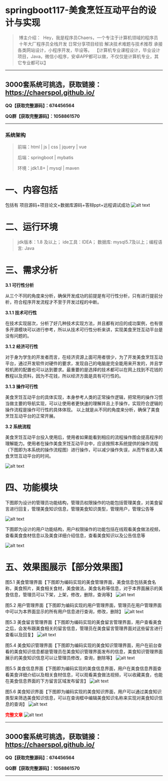 # springboot117-美食烹饪互动平台的设计与实现

>  博主介绍：
>  Hey，我是程序员Chaers，一个专注于计算机领域的程序员
>  十年大厂程序员全栈开发‍ 日常分享项目经验 解决技术难题与技术推荐 承接各类网站设计，小程序开发，毕设等。
>  【计算机专业课程设计，毕业设计项目，Java，微信小程序，安卓APP都可以做，不仅仅是计算机专业，其它专业都可以】

<hr>

## 3000套系统可挑选，获取链接：https://chaerspol.github.io/

<p size="5" color="red"><b>QQ【获取完整源码】：674456564</b></p>

<p size="5" color="red"><b>QQ群【获取完整源码】：1058861570</b></p>

<hr>

### 系统架构

> 前端：html | js | css | jquery | vue
>
> 后端：springboot | mybatis
> 
> 环境：jdk1.8+ | mysql | maven

# 一、内容包括
包括有  项目源码+项目论文+数据库源码+答辩ppt+远程调试成功
![alt text](images/image.png)

# 二、运行环境

> jdk版本：1.8 及以上； ide工具：IDEA； 数据库: mysql5.7及以上；编程语言: Java

# 三、需求分析

**3.1 可行性分析**

从三个不同的角度来分析，确保开发成功的前提是有可行性分析，只有进行提前分析，符合程序开发流程才不至于开发过程的中断。

**3.1.1 技术可行性**

在技术实现层次，分析了好几种技术实现方法，并且都有对应的成功案例，也有很多开源模块可以进行参考，所以从技术可行性分析来讲，实现美食烹饪互动平台是没有问题的。

**3.1.2 经济可行性**

对于身为学生的开发者而言，在经济资源上面可用者很少，为了开发美食烹饪互动平台，通过开发软件对硬件的要求，发现自己的电脑是完全能用来开发的，并且学校机房的配置也可以达到要求。最重要的是选择的技术都可以在网上找到不花钱的教程以及资料，因为不花钱，所以经济方面是具有可行性的。

**3.1.3 操作可行性**

美食烹饪互动平台的具体实现，本身参考人类的正常操作逻辑，把常用的操作习惯当做主要的导航实现，可以让使用者更快速的理解并且上手操作，实现符合逻辑的操作流程是操作可行性的具体体现。
以上就是从不同的角度来分析，确保了美食烹饪互动平台的正常开展。

**3.2 系统流程**

美食烹饪互动平台投入使用后，使用者如果能看到相应的流程操作图会提高程序的理解能力。使用者在操作美食烹饪互动平台中，应该按照本系统提供的操作流程（下图即为本系统的操作流程图）进行操作，可以减少操作失误，从而节省进入美食烹饪互动平台的时间。

![alt text](images/image-1.png)

# 四、功能模块

下图即为设计的管理员功能结构，管理员权限操作的功能包括管理美食，对美食留言进行回复，管理美食知识信息，管理美食知识类型，管理用户，管理公告等

![alt text](images/image-2.png)

下图即为设计的用户功能结构，用户权限操作的功能包括在线观看美食做法视频，查看美食食材信息以及美食详细介绍信息，查看美食知识以及公告信息等

![alt text](images/image-3.png)

# 五、效果图展示【部分效果图】

图5.1 美食管理界面【下图即为编码实现的美食管理界面，美食信息包括美食名称，美食照片，美食相关食材，美食做法，美食名称等信息，对于本界面展示的美食信息，管理员可以下架，上架，修改，删除，查询等】
![alt text](images/image-4.png)

图5.2 用户管理界面【下图即为编码实现的用户管理界面，管理员在用户管理界面中可以为本界面显示的所有用户信息进行查询，修改，删除】
![alt text](images/image-5.png)

图5.3 美食留言管理界面【下图即为编码实现的美食留言管理界面，用户查看美食之后，会发布跟美食相关的留言信息，管理员在美食留言管理界面对这些留言进行查看以及回复】
![alt text](images/image-6.png)

图5.4 美食知识管理界面【下图即为编码实现的美食知识管理界面，用户在前台查看的美食知识信息都是管理员在美食知识管理界面发布的信息，美食知识管理界面展示的美食知识信息可以让管理员修改，查询，删除等】
![alt text](images/image-7.png)

图5.5 美食信息界面【下图即为编码实现的美食信息界面，用户在美食信息界面查看美食详细介绍以及相关食材信息，可以观看美食做法视频，可以收藏美食，也能在美食信息界面的下方留言区域发布留言】
![alt text](images/image-8.png)

图5.6 美食知识界面【下图即为编码实现的美食知识界面，用户可以通过美食知识类型来筛选美食知识信息，可以在查询框中编辑美食知识名称来实现对美食知识信息的查询】
![alt text](images/image-9.png)

 <font  color="red"><b>完整文章</b></font>
 ![alt text](images/image-10.png)
 
 <hr>

## 3000套系统可挑选，获取链接：https://chaerspol.github.io/

<p size="5" color="red"><b>QQ【获取完整源码】：674456564</b></p>

<p size="5" color="red"><b>QQ群【获取完整源码】：1058861570</b></p>

<hr>
